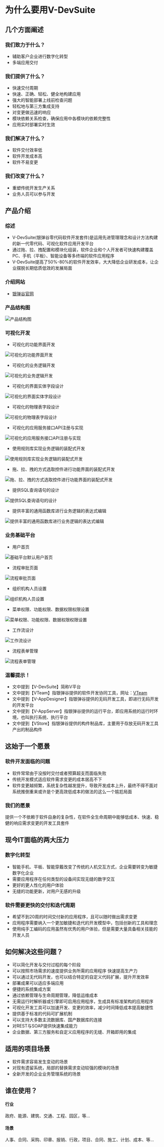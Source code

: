 # 为什么要用V-DevSuite

## 几个方面阐述

### 我们致力于什么？

* 辅助客户企业进行数字化转型
* 多端应用交付

### 我们提供了什么？

* 快速交付周期
* 快速、正确、轻松、健全地构建应用
* 强大的智能部署上线前检查问题
* 轻松地与第三方集成支持
* 对变更做迅速的响应
* 模块依赖关系检查，确保应用中各模块的依赖完整性
* 应用实时部署实时生效

### 我们解决了什么？

* 软件交付效率低
* 软件开发成本高
* 软件不易变更

### 我们改变了什么？

* 重塑传统开发生产关系
* 业务人员可以参与开发

## 产品介绍

### 综述

* V-DevSuite\(银弹谷零代码软件开发套件\)是运用先进管理理念和设计方法构建的新一代零代码、可视化软件应用开发平台
* 通过拖、拉、拽配置和模块化组装，软件企业和个人开发者可快速构建覆盖PC、手机（平板）、智能设备等多终端的软件应用程序
* V-DevSuite提高了50%-80%的软件开发效率，大大降低企业研发成本，让企业摆脱长期低质低效的发展局面

### 介绍网站

* [银弹谷官网](www.yindangu.com)

### 产品结构图

![&#x4EA7;&#x54C1;&#x7ED3;&#x6784;&#x56FE;](../../.gitbook/assets/image%20%2873%29.png)

### 可视化开发

* 可视化的功能界面开发

![&#x53EF;&#x89C6;&#x5316;&#x7684;&#x529F;&#x80FD;&#x754C;&#x9762;&#x5F00;&#x53D1;](../../.gitbook/assets/image%20%2878%29.png)

* 可视化的业务逻辑开发

![&#x53EF;&#x89C6;&#x5316;&#x7684;&#x4E1A;&#x52A1;&#x903B;&#x8F91;&#x5F00;&#x53D1;](../../.gitbook/assets/image%20%2860%29.png)

* 可视化的界面实体字段设计

![&#x53EF;&#x89C6;&#x5316;&#x7684;&#x754C;&#x9762;&#x5B9E;&#x4F53;&#x5B57;&#x6BB5;&#x8BBE;&#x8BA1;](../../.gitbook/assets/image%20%2869%29.png)

* 可视化的物理表字段设计

![&#x53EF;&#x89C6;&#x5316;&#x7684;&#x7269;&#x7406;&#x8868;&#x5B57;&#x6BB5;&#x8BBE;&#x8BA1;](../../.gitbook/assets/image%20%2857%29.png)

* 可视化的应用服务接口API注册与实现

![&#x53EF;&#x89C6;&#x5316;&#x7684;&#x5E94;&#x7528;&#x670D;&#x52A1;&#x63A5;&#x53E3;API&#x6CE8;&#x518C;&#x4E0E;&#x5B9E;&#x73B0;](../../.gitbook/assets/image%20%2867%29.png)

* 使用规则库实现业务逻辑的装配式开发

![&#x4F7F;&#x7528;&#x89C4;&#x5219;&#x5E93;&#x5B9E;&#x73B0;&#x4E1A;&#x52A1;&#x903B;&#x8F91;&#x7684;&#x88C5;&#x914D;&#x5F0F;&#x5F00;&#x53D1;](../../.gitbook/assets/image%20%2872%29.png)

* 拖、拉、拽的方式选取控件进行功能界面的装配式开发

![&#x62D6;&#x3001;&#x62C9;&#x3001;&#x62FD;&#x7684;&#x65B9;&#x5F0F;&#x9009;&#x53D6;&#x63A7;&#x4EF6;&#x8FDB;&#x884C;&#x529F;&#x80FD;&#x754C;&#x9762;&#x7684;&#x88C5;&#x914D;&#x5F0F;&#x5F00;&#x53D1;](../../.gitbook/assets/image%20%2856%29.png)

* 提供SQL查询语句的设计

![&#x63D0;&#x4F9B;SQL&#x67E5;&#x8BE2;&#x8BED;&#x53E5;&#x7684;&#x8BBE;&#x8BA1;](../../.gitbook/assets/image%20%2866%29.png)

* 提供丰富的通用函数库进行业务逻辑的表达式编辑

![&#x63D0;&#x4F9B;&#x4E30;&#x5BCC;&#x7684;&#x901A;&#x7528;&#x51FD;&#x6570;&#x5E93;&#x8FDB;&#x884C;&#x4E1A;&#x52A1;&#x903B;&#x8F91;&#x7684;&#x8868;&#x8FBE;&#x5F0F;&#x7F16;&#x8F91;](../../.gitbook/assets/image%20%2875%29.png)

### 业务基础平台

* 用户首页

![&#x57FA;&#x7840;&#x5E73;&#x53F0;&#x9ED8;&#x8BA4;&#x7528;&#x6237;&#x9996;&#x9875;](../../.gitbook/assets/image%20%2859%29.png)

* 流程审批页面

![&#x6D41;&#x7A0B;&#x5BA1;&#x6279;&#x9875;&#x9762;](../../.gitbook/assets/image%20%2871%29.png)

* 组织机构人员设置

![&#x7EC4;&#x7EC7;&#x673A;&#x6784;&#x4EBA;&#x5458;&#x8BBE;&#x7F6E;](../../.gitbook/assets/image%20%2855%29.png)

* 菜单权限、功能权限、数据权限权限设置

![&#x83DC;&#x5355;&#x6743;&#x9650;&#x3001;&#x529F;&#x80FD;&#x6743;&#x9650;&#x3001;&#x6570;&#x636E;&#x6743;&#x9650;&#x6743;&#x9650;&#x8BBE;&#x7F6E;](../../.gitbook/assets/image%20%2865%29.png)

* 工作流设计

![&#x5DE5;&#x4F5C;&#x6D41;&#x8BBE;&#x8BA1;](../../.gitbook/assets/image%20%2877%29.png)

* 流程表单管理

![&#x6D41;&#x7A0B;&#x8868;&#x5355;&#x7BA1;&#x7406;](../../.gitbook/assets/image%20%2876%29.png)

### 温馨提示！

* 文中提到【V-DevSuite】简称V平台
* 文中提到【VTeam】指银弹谷提供的软件开发协同工具，网址：[VTeam](http://team.yindangu.com)
* 文中提到【V-AppDesigner】指银弹谷提供的无码开发工具，即进行无码开发的开发平台
* 文中提到【V-AppServer】指银弹谷提供的运行平台，即应用系统的运行时环境，也叫执行系统、执行平台
* 文中提到【VStore】指银弹谷提供的构件制品库，主要用于存放无码开发工具产出的制品构件

## 这始于一个愿景

### 软件开发面临的问题

* 软件常常由于没按时交付或者预算超支而面临失败
* 传统开发模式适应软件需求变更的成本居高不下
* 软件变更越频繁，系统复杂性越发提升，导致开发成本上升，最终不得不面对系统推倒重来或许是个更高效低成本的做法的这么一个尴尬局面

### 我们的愿景

提供一个不依赖于软件自身的复杂性，在软件全生命周期中能够低成本、快速、稳健的响应需求变更的开发工具套件

## 现今IT面临的两大压力

### 数字化转型

* 智能手机、平板、智能穿戴改变了传统的人机交互方式，企业需要转变为敏捷数字化企业
* 需要应用程序在任何类型的设备间实现无缝的数字交互
* 更好的更人性化的用户体验
* 无缝的功能更新，对用户无感的升级

### 软件需要更快的交付和迭代周期

* 希望不到20周的时间交付新的应用程序，且可以随时做出需求变更
* 应用程序需要纳入一个更加敏捷和迭代的开发模型中，包括创新的工具和理念
* 使用纯手工编码的应用虽然有优秀的用户体验，但是需要大量具备相关技能的开发人员

## 如何解决这些问题？

* 可以简化开发与交付过程的每个阶段 
* 可以按照市场需求的速度提供业务所需的应用程序 快速提高生产力 
* 可以通过无代码开发，也可以结合特定的自定义代码扩展，提升开发效率 
* 部署成果可以适应多端应用 
* 便捷的系统集成方案 
* 通过依赖管理与生命周期管理，降低运维成本 
* 无需运行时解析器或引擎即可启用应用程序，生成具有标准架构的应用程序
*  可视化开发工具可以加速开发、变更的效率，减少时间降低成本提高敏捷性 
* 提供基于标准的代码可扩展机制 
* 可以支持大多数主流数据库、国产数据库的连接 
* 对REST与SOAP提供快速集成能力 
* 企业数据、第三方服务和自定义应用程序的无缝、开箱即用的集成

## 适用的项目场景

* 软件需求容易发生变动的场景 
* 对现有遗留系统，局部的替换需求变动较强的模块的场景
* 全新开发的企业业务管理系统的场景

## 谁在使用？

#### 行业

政府、能源、建筑、交通、工程、园区，等...

#### 场景

人事、合同、采购、印章、报销、行政，项目、合同、施工、计划、成本、等...



